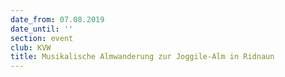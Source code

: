 ```yaml
---
date_from: 07.08.2019
date_until: ''
section: event
club: KVW
title: Musikalische Almwanderung zur Joggile-Alm in Ridnaun
---
```


